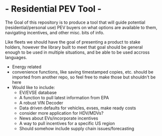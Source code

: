 # - Residential PEV Tool - 

<p>
The Goal of this repository is to produce a tool that will guide potential (residential/personal use) PEV buyers on what options are available to them, navigating incentives, and other misc. bits of info. 

Like fleets we should have the goal of presenting a product to stake holders, however the library built to meet that goal should be general enough to be used in multiple situations, and be able to be used accross languages. 
</p>

- Energy related
- convenience functions, like saving timestamped copies, etc. should be imported from another repo, so feel free to make those but shouldn't be here
- Would like to include:
  - EV/EVSE database
  - A function to pull latest information from EPA
  - A robust VIN Decoder 
  - Data driven defaults for vehicles, evses, make ready costs
  - consider more application for HDV/MDVs?
  - News about EVs/incorporate incentives
  - A way to pull incentives for a specific US region
  - Should somehow include supply chain issues/forecasting

